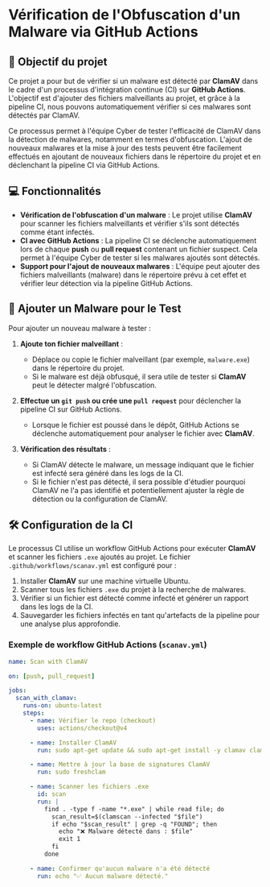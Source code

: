 # Vérification de l'Obfuscation d'un Malware via GitHub Actions

## 🚀 Objectif du projet

Ce projet a pour but de vérifier si un malware est détecté par **ClamAV** dans le cadre d'un processus d'intégration continue (CI) sur **GitHub Actions**. L'objectif est d'ajouter des fichiers malveillants au projet, et grâce à la pipeline CI, nous pouvons automatiquement vérifier si ces malwares sont détectés par ClamAV.

Ce processus permet à l'équipe Cyber de tester l'efficacité de ClamAV dans la détection de malwares, notamment en termes d'obfuscation. L'ajout de nouveaux malwares et la mise à jour des tests peuvent être facilement effectués en ajoutant de nouveaux fichiers dans le répertoire du projet et en déclenchant la pipeline CI via GitHub Actions.

## 💻 Fonctionnalités

- **Vérification de l'obfuscation d'un malware** : Le projet utilise **ClamAV** pour scanner les fichiers malveillants et vérifier s'ils sont détectés comme étant infectés.
- **CI avec GitHub Actions** : La pipeline CI se déclenche automatiquement lors de chaque **push** ou **pull request** contenant un fichier suspect. Cela permet à l'équipe Cyber de tester si les malwares ajoutés sont détectés.
- **Support pour l'ajout de nouveaux malwares** : L'équipe peut ajouter des fichiers malveillants (malware) dans le répertoire prévu à cet effet et vérifier leur détection via la pipeline GitHub Actions.

## 🧩 Ajouter un Malware pour le Test

Pour ajouter un nouveau malware à tester :

1. **Ajoute ton fichier malveillant** :
   - Déplace ou copie le fichier malveillant (par exemple, `malware.exe`) dans le répertoire du projet.
   - Si le malware est déjà obfusqué, il sera utile de tester si **ClamAV** peut le détecter malgré l'obfuscation.

2. **Effectue un `git push` ou crée une `pull request`** pour déclencher la pipeline CI sur GitHub Actions.
   - Lorsque le fichier est poussé dans le dépôt, GitHub Actions se déclenche automatiquement pour analyser le fichier avec **ClamAV**.

3. **Vérification des résultats** :
   - Si ClamAV détecte le malware, un message indiquant que le fichier est infecté sera généré dans les logs de la CI.
   - Si le fichier n'est pas détecté, il sera possible d'étudier pourquoi ClamAV ne l'a pas identifié et potentiellement ajuster la règle de détection ou la configuration de ClamAV.

## 🛠 Configuration de la CI

Le processus CI utilise un workflow GitHub Actions pour exécuter **ClamAV** et scanner les fichiers `.exe` ajoutés au projet. Le fichier `.github/workflows/scanav.yml` est configuré pour :

1. Installer **ClamAV** sur une machine virtuelle Ubuntu.
2. Scanner tous les fichiers `.exe` du projet à la recherche de malwares.
3. Vérifier si un fichier est détecté comme infecté et générer un rapport dans les logs de la CI.
4. Sauvegarder les fichiers infectés en tant qu'artefacts de la pipeline pour une analyse plus approfondie.

### Exemple de workflow GitHub Actions (`scanav.yml`)

```yaml
name: Scan with ClamAV

on: [push, pull_request]

jobs:
  scan_with_clamav:
    runs-on: ubuntu-latest
    steps:
      - name: Vérifier le repo (checkout)
        uses: actions/checkout@v4

      - name: Installer ClamAV
        run: sudo apt-get update && sudo apt-get install -y clamav clamav-daemon

      - name: Mettre à jour la base de signatures ClamAV
        run: sudo freshclam

      - name: Scanner les fichiers .exe
        id: scan
        run: |
          find . -type f -name "*.exe" | while read file; do
            scan_result=$(clamscan --infected "$file")
            if echo "$scan_result" | grep -q "FOUND"; then
              echo "❌ Malware détecté dans : $file"
              exit 1
            fi
          done

      - name: Confirmer qu'aucun malware n'a été détecté
        run: echo "✅ Aucun malware détecté."
